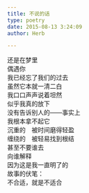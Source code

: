 ```yaml
---  
title: 不说的话  
type: poetry  
date: 2015-08-13 3:24:09  
author: Herb  

---  
```

还是在梦里    
偶遇你    
我已经忘了我们的过去    
虽然它本就一清二白    
我口口声声说着坦然    
似乎我真的放下    
没有告诉别人的——事实上    
我根本拿不起它    
沉重的　被时间磨得轻盈    
缠绕的　被轻易找到根结    
甚至不要谁去    
向谁解释    
因为这是我一直明了的    
故事的伏笔：    
不合适，就是不适合  
